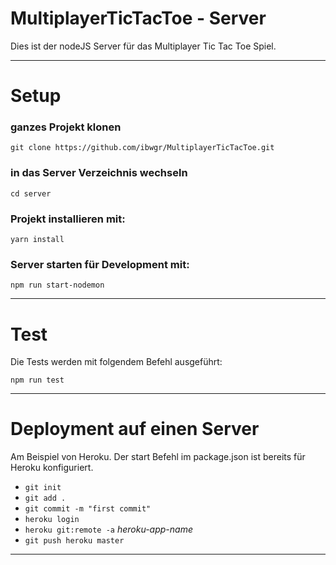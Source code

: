 # MultiplayerTicTacToe - Server

Dies ist der nodeJS Server für das Multiplayer Tic Tac Toe Spiel.

----------

# Setup

### ganzes Projekt klonen

``git clone https://github.com/ibwgr/MultiplayerTicTacToe.git``

### in das Server Verzeichnis wechseln

``cd server``

### Projekt installieren mit:

``yarn install ``

### Server starten für Development mit:

``npm run start-nodemon ``

----------

# Test

Die Tests werden mit folgendem Befehl ausgeführt:

``npm run test ``

----------

# Deployment auf einen Server

Am Beispiel von Heroku. Der start Befehl im package.json ist bereits für Heroku konfiguriert.

- ``git init``
- ``git add .``
- ``git commit -m "first commit"``
- ``heroku login``
- ``heroku git:remote -a`` *heroku-app-name*
- ``git push heroku master``

----------

